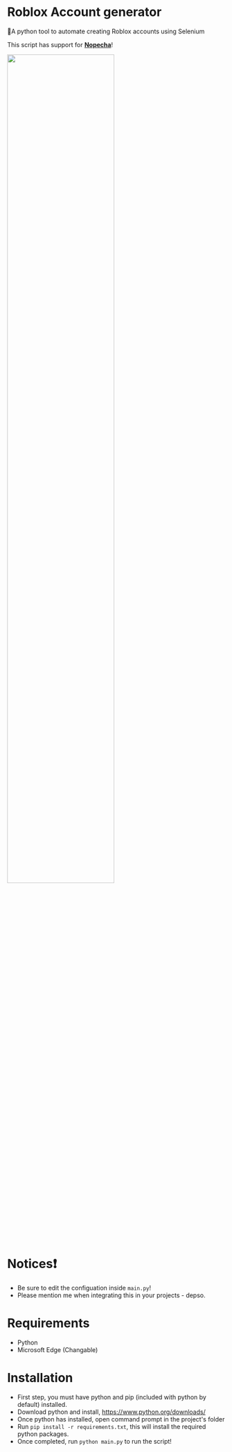 # Roblox Account generator
🚦A python tool to automate creating Roblox accounts using Selenium

This script has support for **[Nopecha](https://nopecha.com/)**!

<img src="https://github.com/user-attachments/assets/61d3069d-fb69-402c-a20b-ed32a99045c3" width="70%">

# Notices❗
- Be sure to edit the configuation inside `main.py`!
- Please mention me when integrating this in your projects - depso.

# Requirements
- Python
- Microsoft Edge (Changable)

# Installation
- First step, you must have python and pip (included with python by default) installed.
- Download python and install, https://www.python.org/downloads/
- Once python has installed, open command prompt in the project's folder
- Run `pip install -r requirements.txt`, this will install the required python packages.
- Once completed, run `python main.py` to run the script!

